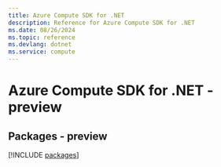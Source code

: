 ```yaml
---
title: Azure Compute SDK for .NET
description: Reference for Azure Compute SDK for .NET
ms.date: 08/26/2024
ms.topic: reference
ms.devlang: dotnet
ms.service: compute
---
```

# Azure Compute SDK for .NET - preview
## Packages - preview
[!INCLUDE [packages](compute-index.md)]